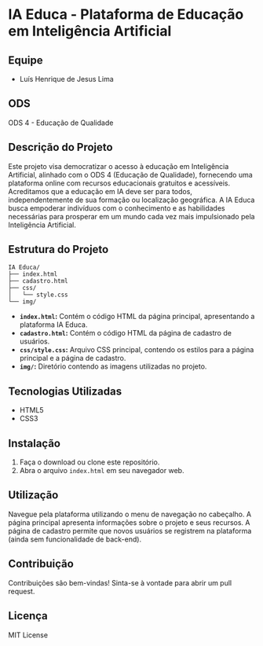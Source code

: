 # IA Educa - Plataforma de Educação em Inteligência Artificial

## Equipe

* Luís Henrique de Jesus Lima


## ODS

ODS 4 - Educação de Qualidade

## Descrição do Projeto

Este projeto visa democratizar o acesso à educação em Inteligência Artificial, alinhado com o ODS 4 (Educação de Qualidade), fornecendo uma plataforma online com recursos educacionais gratuitos e acessíveis.  Acreditamos que a educação em IA deve ser para todos, independentemente de sua formação ou localização geográfica.  A IA Educa busca empoderar indivíduos com o conhecimento e as habilidades necessárias para prosperar em um mundo cada vez mais impulsionado pela Inteligência Artificial.

## Estrutura do Projeto

```
IA Educa/
├── index.html
├── cadastro.html
├── css/
│   └── style.css
└── img/
```

* **`index.html`:** Contém o código HTML da página principal, apresentando a plataforma IA Educa.
* **`cadastro.html`:** Contém o código HTML da página de cadastro de usuários.
* **`css/style.css`:** Arquivo CSS principal, contendo os estilos para a página principal e a página de cadastro.
* **`img/`:** Diretório contendo as imagens utilizadas no projeto.


## Tecnologias Utilizadas

* HTML5
* CSS3

## Instalação

1. Faça o download ou clone este repositório.
2. Abra o arquivo `index.html` em seu navegador web.

## Utilização

Navegue pela plataforma utilizando o menu de navegação no cabeçalho.  A página principal apresenta informações sobre o projeto e seus recursos.  A página de cadastro permite que novos usuários se registrem na plataforma (ainda sem funcionalidade de back-end).

## Contribuição

Contribuições são bem-vindas!  Sinta-se à vontade para abrir um pull request.

## Licença

MIT License